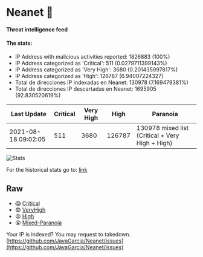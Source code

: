 # Neanet :hocho:
#### Threat intelligence feed
#### The stats:

- IP Address with malicious activities reported: 1826883 (100%)
- IP Address categorized as 'Critical':  511 (0.0279711399143%)
- IP Address categorized as 'Very High':  3680 (0.201435997817%)
- IP Address categorized as 'High':  126787 (6.94007224327)
- Total de direcciones IP indexadas en Neanet:  130978 (7.169479381%)
- Total de direcciones IP descartadas en Neanet:  1695905 (92.830520619%)

| Last Update | Critical | Very High | High | Paranoia |
| --- | --- | --- | --- | --- |
| 2021-08-18 09:02:05 | 511 | 3680 | 126787 | 130978 mixed list (Critical + Very High + High)|

![Stats](https://docs.google.com/spreadsheets/d/e/2PACX-1vSnaNMIXVabIpDJjufMlzH7poXnshF3mgd8Is1g9ytUEzVsP5my4Trn8f-xkoLLQ38xpL3HtmUexLo6/pubchart?oid=501124687&format=image)

For the historical stats go to: [link](/stats.csv)
## Raw
- :scream: [Critical](https://raw.githubusercontent.com/JavaGarcia/Neanet/master/blacklists/neanet_critical.txt)
- :fearful: [VeryHigh](https://raw.githubusercontent.com/JavaGarcia/Neanet/master/blacklists/neanet_veryHigh.txtt)
- :frowning: [High](https://raw.githubusercontent.com/JavaGarcia/Neanet/master/blacklists/neanet_high.txt)
- :dizzy_face: [Mixed-Paranoia](https://raw.githubusercontent.com/JavaGarcia/Neanet/master/blacklists/neanet_all.txt)


Your IP is indexed? You may request to takedown. [https://github.com/JavaGarcia/Neanet/issues](https://github.com/JavaGarcia/Neanet/issues)





































































































































































































































































































































































































































































































































































































































































































































































































































































































































































































































































































































































































































































































































































































































































































































































































































































































































































































































































































































































































































































































































































































































































































































































































































































































































































































































































































































































































































































































































































































































































































































































































































































































































































































































































































































































































































































































































































































































































































































































































































































































































































































































































































































































































































































































































































































































































































































































































































































































































































































































































































































































































































































































































































































































































































































































































































































































































































































































































































































































































































































































































































































































































































































































































































































































































































































































































































































































































































































































































































































































































































































































































































































































































































































































































































































































































































































































































































































































































































































































































































































































































































































































































































































































































































